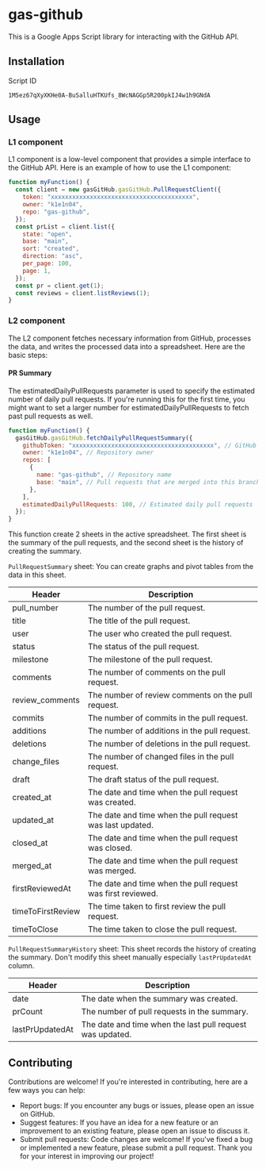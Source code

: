 # gas-github

This is a Google Apps Script library for interacting with the GitHub API.

## Installation

Script ID

```
1M5ez67qXyXKHe0A-BuSalluHTKUfs_8WcNAGGp5R200pkIJ4w1h9GNdA
```

## Usage

### L1 component

L1 component is a low-level component that provides a simple interface to the GitHub API. Here is an example of how to use the L1 component:

```javascript
function myFunction() {
  const client = new gasGitHub.gasGitHub.PullRequestClient({
    token: "xxxxxxxxxxxxxxxxxxxxxxxxxxxxxxxxxxxxxxxx",
    owner: "k1e1n04",
    repo: "gas-github",
  });
  const prList = client.list({
    state: "open",
    base: "main",
    sort: "created",
    direction: "asc",
    per_page: 100,
    page: 1,
  });
  const pr = client.get(1);
  const reviews = client.listReviews(1);
}
```

### L2 component

The L2 component fetches necessary information from GitHub, processes the data, and writes the processed data into a spreadsheet. Here are the basic steps:

#### PR Summary

The estimatedDailyPullRequests parameter is used to specify the estimated number of daily pull requests.
If you're running this for the first time, you might want to set a larger number for estimatedDailyPullRequests to fetch past pull requests as well.

```javascript
function myFunction() {
  gasGitHub.gasGitHub.fetchDailyPullRequestSummary({
    githubToken: "xxxxxxxxxxxxxxxxxxxxxxxxxxxxxxxxxxxxxxxx", // GitHub token
    owner: "k1e1n04", // Repository owner
    repos: [
      {
        name: "gas-github", // Repository name
        base: "main", // Pull requests that are merged into this branch
      },
    ],
    estimatedDailyPullRequests: 100, // Estimated daily pull requests
  });
}
```

This function create 2 sheets in the active spreadsheet. The first sheet is the summary of the pull requests, and the second sheet is the history of creating the summary.

`PullRequestSummary` sheet:
You can create graphs and pivot tables from the data in this sheet.

| Header            | Description                                                 |
|-------------------|-------------------------------------------------------------|
| pull_number       | The number of the pull request.                             |
| title             | The title of the pull request.                              |
| user              | The user who created the pull request.                      |
| status            | The status of the pull request.                             |
| milestone         | The milestone of the pull request.                          |
| comments          | The number of comments on the pull request.                 |
| review_comments   | The number of review comments on the pull request.          |
| commits           | The number of commits in the pull request.                  |
| additions         | The number of additions in the pull request.                |
| deletions         | The number of deletions in the pull request.                |
| change_files      | The number of changed files in the pull request.            |
| draft             | The draft status of the pull request.                       |
| created_at        | The date and time when the pull request was created.        |
| updated_at        | The date and time when the pull request was last updated.   |
| closed_at         | The date and time when the pull request was closed.         |
| merged_at         | The date and time when the pull request was merged.         |
| firstReviewedAt   | The date and time when the pull request was first reviewed. |
| timeToFirstReview | The time taken to first review the pull request.            |
| timeToClose       | The time taken to close the pull request.                   |

`PullRequestSummaryHistory` sheet:
This sheet records the history of creating the summary.
Don't modify this sheet manually especially `lastPrUpdatedAt` column.

| Header          | Description                                               |
|-----------------|-----------------------------------------------------------|
| date            | The date when the summary was created.                    |
| prCount         | The number of pull requests in the summary.               |
| lastPrUpdatedAt | The date and time when the last pull request was updated. |

## Contributing

Contributions are welcome! If you're interested in contributing, here are a few ways you can help:

- Report bugs: If you encounter any bugs or issues, please open an issue on GitHub.
- Suggest features: If you have an idea for a new feature or an improvement to an existing feature, please open an issue to discuss it.
- Submit pull requests: Code changes are welcome! If you've fixed a bug or implemented a new feature, please submit a pull request.
  Thank you for your interest in improving our project!
